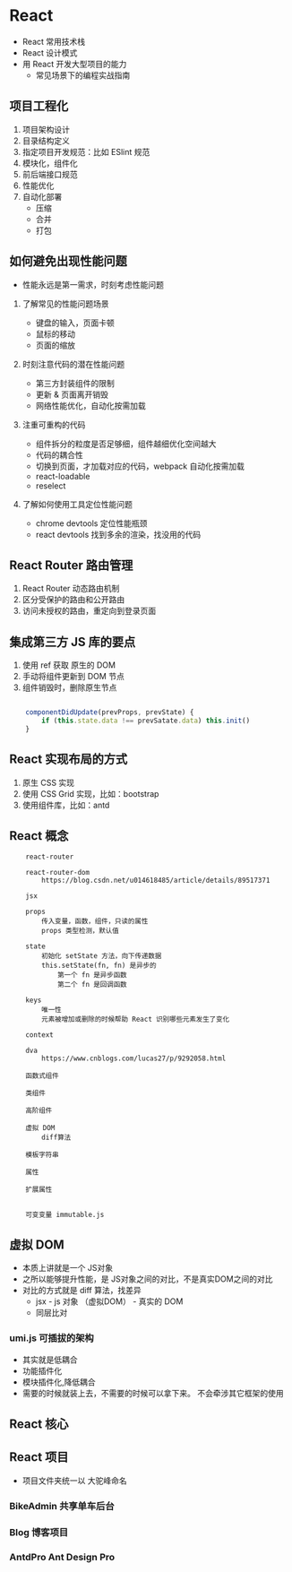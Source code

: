 # React
* React 常用技术栈
* React 设计模式
* 用 React 开发大型项目的能力
	* 常见场景下的编程实战指南


## 项目工程化
1. 项目架构设计
2. 目录结构定义
3. 指定项目开发规范：比如 ESlint 规范
4. 模块化，组件化
5. 前后端接口规范
6. 性能优化
7. 自动化部署
	* 压缩
	* 合并
	* 打包


## 如何避免出现性能问题
* 性能永远是第一需求，时刻考虑性能问题

1. 了解常见的性能问题场景
	* 键盘的输入，页面卡顿
	* 鼠标的移动
	* 页面的缩放

2. 时刻注意代码的潜在性能问题
	* 第三方封装组件的限制
	* 更新 & 页面离开销毁
	* 网络性能优化，自动化按需加载

3. 注重可重构的代码
	* 组件拆分的粒度是否足够细，组件越细优化空间越大
	* 代码的耦合性
	* 切换到页面，才加载对应的代码，webpack 自动化按需加载
	* react-loadable
	* reselect

4. 了解如何使用工具定位性能问题
	* chrome devtools 定位性能瓶颈
	* react devtools 找到多余的渲染，找没用的代码 



## React Router 路由管理
1. React Router 动态路由机制
2. 区分受保护的路由和公开路由
3. 访问未授权的路由，重定向到登录页面



## 集成第三方 JS 库的要点
1. 使用 ref 获取 原生的 DOM
2. 手动将组件更新到 DOM 节点
3. 组件销毁时，删除原生节点

```jsx

	componentDidUpdate(prevProps, prevState) {
		if (this.state.data !== prevSatate.data) this.init()
	}

```


## React 实现布局的方式
1. 原生 CSS 实现
2. 使用 CSS Grid 实现，比如：bootstrap
3. 使用组件库，比如：antd


## React 概念
```
	react-router

	react-router-dom
		https://blog.csdn.net/u014618485/article/details/89517371

	jsx

	props
		传入变量，函数，组件，只读的属性
		props 类型检测，默认值

	state
		初始化 setState 方法，向下传递数据
		this.setState(fn, fn) 是异步的
			第一个 fn 是异步函数
			第二个 fn 是回调函数

	keys
		唯一性
		元素被增加或删除的时候帮助 React 识别哪些元素发生了变化

	context

	dva
		https://www.cnblogs.com/lucas27/p/9292058.html

	函数式组件

	类组件

	高阶组件

	虚拟 DOM
		diff算法

	模板字符串

	属性

	扩展属性


	可变变量 immutable.js
```



## 虚拟 DOM
* 本质上讲就是一个 JS对象
* 之所以能够提升性能，是 JS对象之间的对比，不是真实DOM之间的对比
* 对比的方式就是 diff 算法，找差异
	* jsx - js 对象 （虚拟DOM） - 真实的 DOM
	* 同层比对


### umi.js 可插拔的架构
* 其实就是低耦合
* 功能插件化
* 模块插件化,降低耦合
* 需要的时候就装上去，不需要的时候可以拿下来。 不会牵涉其它框架的使用



## React 核心




## React 项目
* 项目文件夹统一以 大驼峰命名

### BikeAdmin 共享单车后台

### Blog 博客项目

### AntdPro Ant Design Pro


